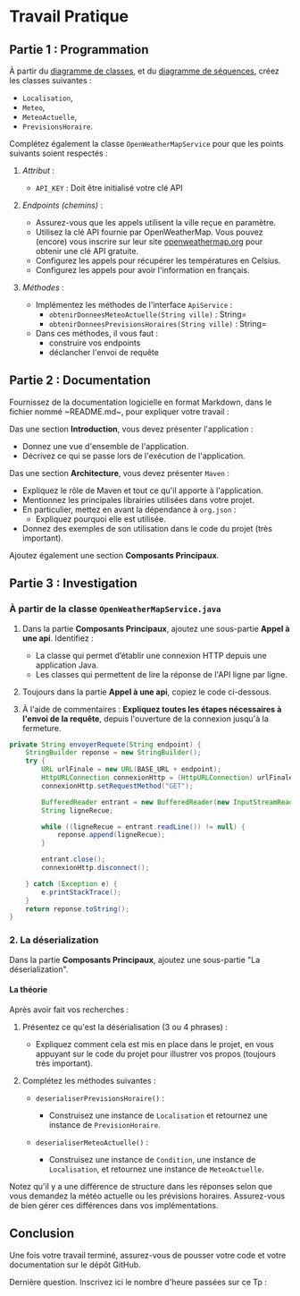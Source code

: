 # Travail Pratique

## Partie 1 : Programmation

À partir du [diagramme de classes](uml/diagramme_de_classes.png), et du [diagramme de séquences](uml/diagramme_de_sequences.png), créez les classes suivantes :
- `Localisation`,
- `Meteo`,
- `MeteoActuelle`,
- `PrevisionsHoraire`.

Complétez également la classe `OpenWeatherMapService` pour que les points suivants soient respectés :

1. *Attribut* :
    - `API_KEY` : Doit être initialisé votre clé API

2. *Endpoints (chemins)* :
    - Assurez-vous que les appels utilisent la ville reçue en paramètre.
    - Utilisez la clé API fournie par OpenWeatherMap. Vous pouvez (encore) vous inscrire sur leur site [openweathermap.org](https://openweathermap.org/) pour obtenir une clé API gratuite.
    - Configurez les appels pour récupérer les températures en Celsius.
    - Configurez les appels pour avoir l'information en français.

3. *Méthodes* :
    - Implémentez les méthodes de l'interface `ApiService` :
        - `obtenirDonneesMeteoActuelle(String ville)` : String=
        - `obtenirDonneesPrevisionsHoraires(String ville)` : String=
    - Dans ces méthodes, il vous faut :
      - construire vos endpoints
      - déclancher l'envoi de requête

## Partie 2 : Documentation

Fournissez de la documentation logicielle en format Markdown, dans le fichier nommé ~README.md~, pour expliquer votre travail :

Das une section **Introduction**, vous devez présenter l'application :
- Donnez une vue d'ensemble de l'application.
- Décrivez ce qui se passe lors de l'exécution de l'application.

Das une section **Architecture**, vous devez présenter `Maven` :
- Expliquez le rôle de Maven et tout ce qu'il apporte à l'application.
- Mentionnez les principales librairies utilisées dans votre projet.
- En particulier, mettez en avant la dépendance à `org.json` :
    - Expliquez pourquoi elle est utilisée.
- Donnez des exemples de son utilisation dans le code du projet (très important).

Ajoutez également une section **Composants Principaux**. 

## Partie 3 : Investigation

### À partir de la classe `OpenWeatherMapService.java`

1. Dans la partie **Composants Principaux**, ajoutez une sous-partie **Appel à une api**. Identifiez :
   - La classe qui permet d’établir une connexion HTTP depuis une application Java.
   - Les classes qui permettent de lire la réponse de l'API ligne par ligne.
    
2. Toujours dans la partie **Appel à une api**, copiez le code ci-dessous. 

3. À l'aide de commentaires : 
**Expliquez toutes les étapes nécessaires à l'envoi de la requête**, depuis l'ouverture de la connexion jusqu'à la fermeture. 

```java
private String envoyerRequete(String endpoint) {
    StringBuilder reponse = new StringBuilder();
    try {
        URL urlFinale = new URL(BASE_URL + endpoint);
        HttpURLConnection connexionHttp = (HttpURLConnection) urlFinale.openConnection();
        connexionHttp.setRequestMethod("GET");

        BufferedReader entrant = new BufferedReader(new InputStreamReader(connexionHttp.getInputStream()));
        String ligneRecue;

        while ((ligneRecue = entrant.readLine()) != null) {
            reponse.append(ligneRecue);
        }

        entrant.close();
        connexionHttp.disconnect();

    } catch (Exception e) {
        e.printStackTrace();
    }
    return reponse.toString();
}
```

### 2. La déserialization

Dans la partie **Composants Principaux**, ajoutez une sous-partie "La déserialization".

#### La théorie

Après avoir fait vos recherches : 

1. Présentez ce qu'est la désérialisation (3 ou 4 phrases) :
   - Expliquez comment cela est mis en place dans le projet, en vous appuyant sur le code du projet pour illustrer vos propos (toujours très important).

2. Complétez les méthodes suivantes :
   - `deserialiserPrevisionsHoraire()` :
       - Construisez une instance de `Localisation` et retournez une instance de `PrevisionHoraire`.

   - `deserialiserMeteoActuelle()` :
       - Construisez une instance de `Condition`, une instance de `Localisation`, et retournez une instance de `MeteoActuelle`.

Notez qu'il y a une différence de structure dans les réponses selon que vous demandez la météo actuelle ou les prévisions horaires. Assurez-vous de bien gérer ces différences dans vos implémentations.

## Conclusion
Une fois votre travail terminé, assurez-vous de pousser votre code et votre documentation sur le dépôt GitHub.

Dernière question.
Inscrivez ici le nombre d'heure passées sur ce Tp : 

